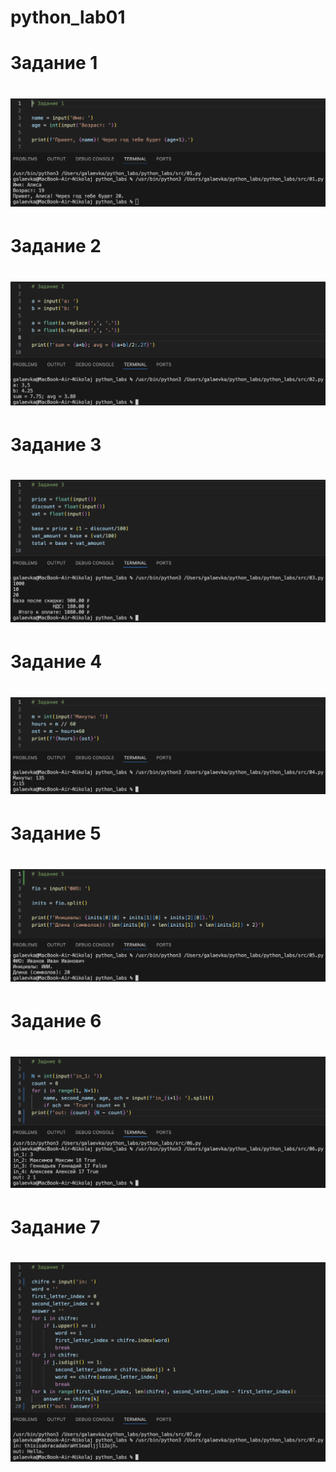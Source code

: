 # python_lab01
<h1>Задание 1<h1>

![alt text](images/lab01/image.png)

<h1>Задание 2<h1>

![alt text](images/lab01/image-1.png)

<h1>Задание 3<h1>

![alt text](images/lab01/image-2.png)

<h1>Задание 4<h1>

![alt text](images/lab01/image-3.png)

<h1>Задание 5<h1>

![alt text](images/lab01/image-4.png)

<h1>Задание 6<h1>

![alt text](images/lab01/image-5.png)

<h1>Задание 7<h1>

![alt text](images/lab01/image-6.png)